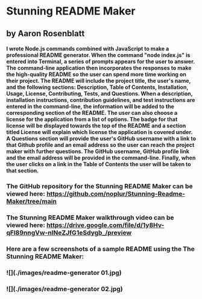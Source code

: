 # Stunning README Maker
## by Aaron Rosenblatt
#### I wrote Node.js commands combined with JavaScript to make a professional README generator. When the command "node index.js" is entered into Terminal, a series of prompts appears for the user to answer. The command-line application then incorporates the responses to make the high-quality README so the user can spend more time working on their project. The README will include the project title, the user's name, and the following sections: Description, Table of Contents, Installation, Usage, License, Contributing, Tests, and Questions. When a description, installation instructions, contribution guidelines, and test instructions are entered in the command-line, the information will be added to the corresponding section of the README. The user can also choose a license for the application from a list of options. The badge for that license will be displayed towards the top of the README and a section titled License will explain which license the application is covered under. A Questions section will provide the user's GitHub username with a link to that Github profile and an email address so the user can reach the project maker with further questions. The GitHub username, GitHub profile link and the email address will be provided in the command-line. Finally, when the user clicks on a link in the Table of Contents the user will be taken to that section. 

### The GitHub repository for the Stunning README Maker can be viewed here: https://github.com/noplur/Stunning-Readme-Maker/tree/main

### The Stunning README Maker walkthrough video can be viewed here: https://drive.google.com/file/d/1y8Hv-qFl89nngVw-nlNeZJfG1eSdygb_/preview

### Here are a few screenshots of a sample README using the The Stunning README Maker:
### ![](./images/readme-generator 01.jpg)
### ![](./images/readme-generator 02.jpg)